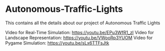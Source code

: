 # Autonomous-Traffic-Lights
This contains all the details about our project of Autonomous Traffic Lights

Video for Real-Time Simulation: https://youtu.be/EPu3WfR1_zI
Video for Landscape Representation: https://youtu.be/VWooRp3YUOM
Video for Pygame Simulation: https://youtu.be/sLx6TTFsJtk
